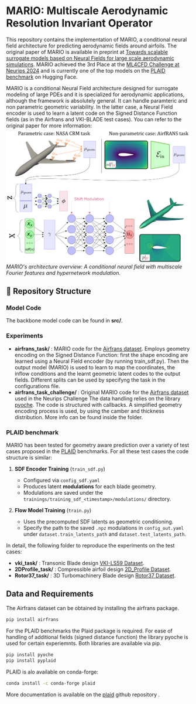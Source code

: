 # MARIO: Multiscale Aerodynamic Resolution Invariant Operator

This repository contains the implementation of MARIO, a conditional neural field architecture for predicting aerodynamic fields around airfoils. The original paper of MARIO is available in preprint at [Towards scalable surrogate models based on Neural Fields for large scale aerodynamic simulations](https://arxiv.org/abs/2505.14704).
MARIO achieved the 3rd Place at the [ML4CFD Challenge at Neurips 2024](https://neurips.cc/virtual/2024/competition/84799) and is currently one of the top models on the [PLAID benchmark](https://huggingface.co/PLAIDcompetitions) on Hugging Face.

MARIO is a conditional Neural Field architecture designed for surrogate modeling of large PDEs and it is specialized for aerodynamic applications, although the framework is absolutely general. It can handle paramteric and non parametric geometric variability. In the latter case, a Neural Field encoder is used to learn a latent code on the Signed Distance Function fields (as in the Airfrans and VKI-BLADE test cases). You can refer to the original paper for more information:
![MARIO Architecture](figures/new_overview_final.png)
*MARIO's architecture overview: A conditional neural field with multiscale Fourier features and hypernetwork modulation.*


## 📁 Repository Structure

### Model Code
The backbone model code can be found in **src/**.

### Experiments

- **airfrans_task/**  : MARIO code for the  [Airfrans dataset](https://airfrans.readthedocs.io/en/latest/index.html). Employs geometry encoding on the Signed Distance Function: first the shape encoding are learned using a Neural Field encoder (by running train_sdf.py). Then the output model (MARIO) is used to learn to map the coordinates, the inflow conditions and the learnt geometric latent codes to the output fields. Different splits can be used by specifyng the task in the configurations file.
- **airfrans_task_challenge/**  : Original MARIO code for the  [Airfrans dataset](https://airfrans.readthedocs.io/en/latest/index.html) used in the Neurips Challenge The data handling relies on the library  [pyoche](https://pypi.org/project/pyoche/). The code is structured with callbacks. A simplified geometry encoding process is used, by using the camber and thickness distribution. More info can be found inside the folder.

### PLAID benchmark
MARIO has been tested for geometry aware prediction over a variety of test cases proposed in the [PLAID](https://arxiv.org/abs/2505.02974) benchmarks. For all these test cases the code structure is similar: 

1. **SDF Encoder Training** (`train_sdf.py`)

   * Configured via `config_sdf.yaml`
   * Produces latent **modulations** for each blade geometry.
   * Modulations are saved under the `trainings/training_sdf_<timestamp>/modulations/` directory.

2. **Flow Model Training** (`train.py`)

   * Uses the precomputed SDF latents as geometric conditioning.
   * Specify the path to the saved `.npz` modulations in `config_out.yaml` under `dataset.train_latents_path` and  `dataset.test_latents_path`.

In detail, the following folder to reproduce the experiments on the test cases:

- **vki_task/** : Transonic Blade design [VKI-LS59 Dataset](https://huggingface.co/spaces/PLAIDcompetitions/VKILS59Benchmark).
- **2DProfile_task/** : Compressible airfoil design [2D_Profile Dataset](https://huggingface.co/spaces/PLAIDcompetitions/2DprofileBenchmark).
- **Rotor37_task/** : 3D Turbomachinery Blade design [Rotor37 Dataset](https://huggingface.co/spaces/PLAIDcompetitions/Rotor37Benchmark).


## Data and Requirements

The Airfrans dataset can be obtained by installing the airfrans package. 
```bash
pip install airfrans

```
For the PLAID benchmarks the Plaid package is required. For ease of handling of additional fields (signed distance function) the library pyoche is used for certain experiemnts. Both libraries are available via pip.
```bash
pip install pyoche
pip install pyplaid

```
PLAID is alo available on conda-forge:
```bash
conda install -c conda-forge plaid

```
More documentation is available on the [plaid](https://github.com/PLAID-lib/plaid) github repository .


